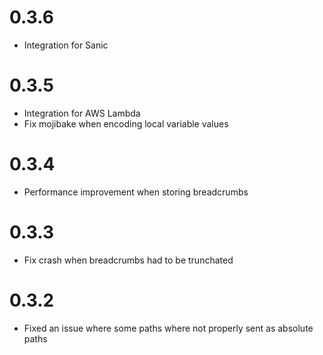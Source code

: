 # 0.3.6

* Integration for Sanic

# 0.3.5

* Integration for AWS Lambda
* Fix mojibake when encoding local variable values

# 0.3.4

* Performance improvement when storing breadcrumbs

# 0.3.3

* Fix crash when breadcrumbs had to be trunchated

# 0.3.2

* Fixed an issue where some paths where not properly sent as absolute paths
